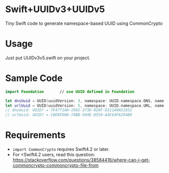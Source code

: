 # Swift+UUIDv3+UUIDv5
Tiny Swift code to generate namespace-based UUID using CommonCrypto

# Usage
Just put UUIDv3v5.swift on your project.

# Sample Code
```swift
import Foundation       // use UUID defined in Foundation

let dnsUuid = UUID(uuidVersion: 3, namespace: UUID.namespace.DNS, name: "github.com")
let urlUuid = UUID(uuidVersion: 5, namespace: UUID.namespace.URL, name: "https://github.com/nuekodory/Swift-UUIDv3-UUIDv5/")
// dnsUuid: UUID? = 7F4771A0-1982-373D-928F-D31140A51652
// urlUuid: UUID? = C6E8FD06-74BB-504E-8550-A4C64F6294B9
```

# Requirements
- `import CommonCrypto` requires Swift4.2 or later.
- For <Swift4.2 users, read this question: https://stackoverflow.com/questions/38584416/where-can-i-get-commoncrypto-commoncrypto-file-from
